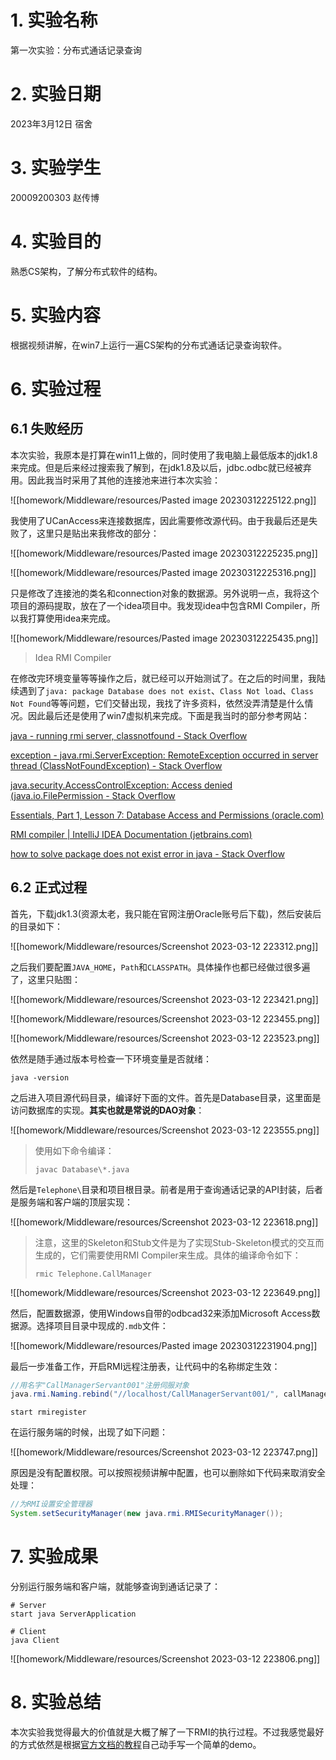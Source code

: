 # 1. 实验名称

第一次实验：分布式通话记录查询

# 2. 实验日期

2023年3月12日    宿舍

# 3. 实验学生

20009200303 赵传博

# 4. 实验目的

熟悉CS架构，了解分布式软件的结构。

# 5. 实验内容

根据视频讲解，在win7上运行一遍CS架构的分布式通话记录查询软件。

# 6. 实验过程

## 6.1 失败经历

本次实验，我原本是打算在win11上做的，同时使用了我电脑上最低版本的jdk1.8来完成。但是后来经过搜索我了解到，在jdk1.8及以后，jdbc.odbc就已经被弃用。因此我当时采用了其他的连接池来进行本次实验：

![[homework/Middleware/resources/Pasted image 20230312225122.png]]

我使用了UCanAccess来连接数据库，因此需要修改源代码。由于我最后还是失败了，这里只是贴出来我修改的部分：

![[homework/Middleware/resources/Pasted image 20230312225235.png]]

![[homework/Middleware/resources/Pasted image 20230312225316.png]]

只是修改了连接池的类名和connection对象的数据源。另外说明一点，我将这个项目的源码提取，放在了一个idea项目中。我发现idea中包含RMI Compiler，所以我打算使用idea来完成。

![[homework/Middleware/resources/Pasted image 20230312225435.png]]

> Idea RMI Compiler

在修改完环境变量等等操作之后，就已经可以开始测试了。在之后的时间里，我陆续遇到了`java: package Database does not exist`、`Class Not load`、`Class Not Found`等等问题，它们交替出现，我找了许多资料，依然没弄清楚是什么情况。因此最后还是使用了win7虚拟机来完成。下面是我当时的部分参考网站：

[java - running rmi server, classnotfound - Stack Overflow](https://stackoverflow.com/questions/464687/running-rmi-server-classnotfound)

[exception - java.rmi.ServerException: RemoteException occurred in server thread (ClassNotFoundException) - Stack Overflow](https://stackoverflow.com/questions/9531158/java-rmi-serverexception-remoteexception-occurred-in-server-thread-classnotfou)

[java.security.AccessControlException: Access denied (java.io.FilePermission - Stack Overflow](https://stackoverflow.com/questions/10454037/java-security-accesscontrolexception-access-denied-java-io-filepermission)

[Essentials, Part 1, Lesson 7: Database Access and Permissions (oracle.com)](https://www.oracle.com/java/technologies/jpl1-dbaccess-permissions.html#applet)

[RMI compiler | IntelliJ IDEA Documentation (jetbrains.com)](https://www.jetbrains.com/help/idea/rmi-compiler.html)

[how to solve package does not exist error in java - Stack Overflow](https://stackoverflow.com/questions/34196085/how-to-solve-package-does-not-exist-error-in-java)

## 6.2 正式过程

首先，下载jdk1.3(资源太老，我只能在官网注册Oracle账号后下载)，然后安装后的目录如下：

![[homework/Middleware/resources/Screenshot 2023-03-12 223312.png]]

之后我们要配置`JAVA_HOME`，`Path`和`CLASSPATH`。具体操作也都已经做过很多遍了，这里只贴图：

![[homework/Middleware/resources/Screenshot 2023-03-12 223421.png]]

![[homework/Middleware/resources/Screenshot 2023-03-12 223455.png]]

![[homework/Middleware/resources/Screenshot 2023-03-12 223523.png]]

依然是随手通过版本号检查一下环境变量是否就绪：

```shell
java -version
```

之后进入项目源代码目录，编译好下面的文件。首先是Database目录，这里面是访问数据库的实现。**其实也就是常说的DAO对象**：

![[homework/Middleware/resources/Screenshot 2023-03-12 223555.png]]

> 使用如下命令编译：
> 
> ```shell
> javac Database\*.java
> ```

然后是`Telephone\`目录和项目根目录。前者是用于查询通话记录的API封装，后者是服务端和客户端的顶层实现：

![[homework/Middleware/resources/Screenshot 2023-03-12 223618.png]]

> 注意，这里的Skeleton和Stub文件是为了实现Stub-Skeleton模式的交互而生成的，它们需要使用RMI Compiler来生成。具体的编译命令如下：
> 
> ```shell
> rmic Telephone.CallManager
> ```

![[homework/Middleware/resources/Screenshot 2023-03-12 223649.png]]

然后，配置数据源，使用Windows自带的odbcad32来添加Microsoft Access数据源。选择项目目录中现成的`.mdb`文件：

![[homework/Middleware/resources/Pasted image 20230312231904.png]]

最后一步准备工作，开启RMI远程注册表，让代码中的名称绑定生效：

```java
//用名字"CallManagerServant001"注册伺服对象  
java.rmi.Naming.rebind("//localhost/CallManagerServant001/", callManager);
```

```shell
start rmiregister
```

在运行服务端的时候，出现了如下问题：

![[homework/Middleware/resources/Screenshot 2023-03-12 223747.png]]

原因是没有配置权限。可以按照视频讲解中配置，也可以删除如下代码来取消安全处理：

```java
//为RMI设置安全管理器  
System.setSecurityManager(new java.rmi.RMISecurityManager());
```

# 7. 实验成果

分别运行服务端和客户端，就能够查询到通话记录了：

```shell
# Server
start java ServerApplication

# Client
java Client
```

![[homework/Middleware/resources/Screenshot 2023-03-12 223806.png]]

# 8. 实验总结

本次实验我觉得最大的价值就是大概了解了一下RMI的执行过程。不过我感觉最好的方式依然是根据[官方文档的教程](https://docs.oracle.com/javase/tutorial/rmi/index.html)自己动手写一个简单的demo。